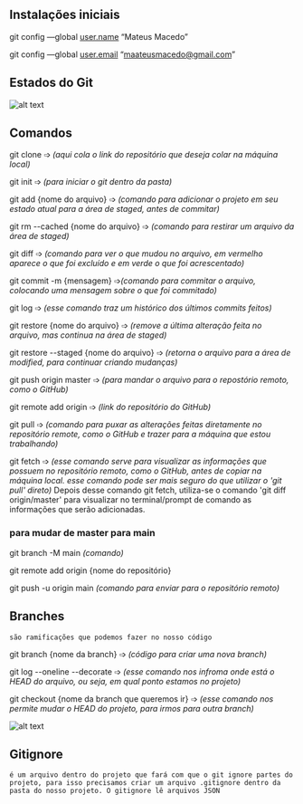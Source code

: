 ## Instalações iniciais

git config —global [user.name](http://user.name) “Mateus Macedo”

git config —global [user.email](http://user.email) “maateusmacedo@gmail.com”

## Estados do Git

![alt text](image-1.png)

## Comandos

git clone ➩ *(aqui cola o link do repositório que deseja colar na máquina local)*

git init ➩ *(para iniciar o git dentro da pasta)*

git add {nome do arquivo} ➩ *(comando para adicionar o projeto em seu estado atual para a área de staged, antes de commitar)*

git rm --cached {nome do arquivo} ➩ *(comando para restirar um arquivo da área de staged)*

git diff ➩ *(comando para ver o que mudou no arquivo, em vermelho aparece o que foi excluído e em verde o que foi acrescentado)*

git commit  -m {mensagem} ➩*(comando para commitar o arquivo, colocando uma mensagem sobre o que foi commitado)*

git log ➩ *(esse comando traz um histórico dos últimos commits feitos)*

git restore {nome do arquivo} ➩ *(remove a última alteração feita no arquivo, mas continua na área de staged)*

git restore --staged {nome do arquivo} ➩ *(retorna o arquivo para a área de modified, para continuar criando mudanças)*

git push origin master ➩ *(para mandar o arquivo para o repostório remoto, como o GitHub)*

git remote add origin ➩ *(link do repositório do GitHub)*

git pull ➩ *(comando para puxar as alterações feitas diretamente no repositório remote, como o GitHub e trazer para a máquina que estou trabalhando)*

git fetch ➩ *(esse comando serve para visualizar as informações que possuem no repositório remoto, como o GitHub, antes de copiar na máquina local. esse comando pode ser mais seguro do que utilizar o 'git pull' direto)* 
    Depois desse comando git fetch, utiliza-se o comando 'git diff origin/master' para visualizar no terminal/prompt de comando as informações que serão adicionadas.

### para mudar de master para main  

git branch -M main *(comando)*

git remote add origin {nome do repositório}

git push -u origin main *(comando para enviar para o repositório remoto)*

## Branches
    são ramificações que podemos fazer no nosso código

git branch {nome da branch} ➩ *(código para criar uma nova branch)*

git log --oneline --decorate ➩ *(esse comando nos infroma onde está o HEAD do arquivo, ou seja, em qual ponto estamos no projeto)*

git checkout {nome da branch que queremos ir} ➩ *(esse comando nos permite mudar o HEAD do projeto, para irmos para outra branch)*

![alt text](image-1.png)

## Gitignore
    é um arquivo dentro do projeto que fará com que o git ignore partes do projeto, para isso precisamos criar um arquivo .gitignore dentro da pasta do nosso projeto. O gitignore lê arquivos JSON